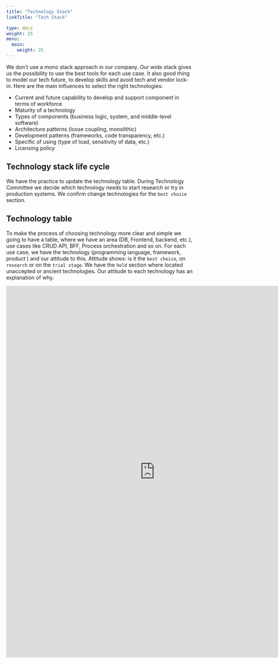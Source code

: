 ```yaml
---
title: "Technology Stack"
linkTitle: "Tech Stack"

type: docs
weight: 25
menu:
  main:
    weight: 25
---
```


We don't use a mono stack approach in our company. Our wide stack gives us the possibility to use the best tools for each use case. It also good thing to model our tech future, to develop skills and avoid tech and vendor lock-in. Here are the main influences to select the right technologies:

* Current and future capability to develop and support component in terms of workforce
* Maturity of a technology
* Types of components (business logic, system, and middle-level software)
* Architecture patterns (loose coupling, monolithic)
* Development patterns (frameworks, code transparency, etc.)
* Specific of using (type of load, sensitivity of data, etc.)
* Licensing policy


## Technology stack life cycle

We have the practice to update the technology table. During Technology Committee we decide which technology needs to start research or try in production systems. We confirm change technologies for the `best choice` section.

## Technology table

To make the process of choosing technology more clear and simple we going to have a table, where we have an area (DB, Frontend, backend, etc.), use cases like CRUD API, BFF, Process orchestration and so on. For each use case, we have the technology (programming language, framework, product ) and our attitude to this. Attitude shows: is it the `best choice`, on `research` or on the `trial stage`. We have the `hold` section where located unaccepted or ancient technologies. Our attitude to each technology has an explanation of why.

<iframe width="800" height="1000" src="https://miro.com/app/embed/o9J_krzGXmc=/?&pres=1" frameborder="0" scrolling="no" allowfullscreen></iframe>